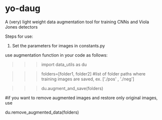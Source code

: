 # yo-daug
A (very) light weight data augmentation tool for training CNNs and Viola Jones detectors


Steps for use: 

1. Set the parameters for images in constants.py

use augmentation function in your code as follows:

>>>import data_utils as du

>>>folders=[folder1, folder2] #list of folder paths where training images are saved, ex. ['./pos' , './neg']

>>>du.augment_and_save(folders)

#if you want to remove augmented images and restore only original images, use

du.remove_augmented_data(folders)
